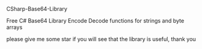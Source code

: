 CSharp-Base64-Library

Free C# Base64 Library Encode Decode functions
for strings and byte arrays

please give me some star if you will see that the library is useful, thank you

